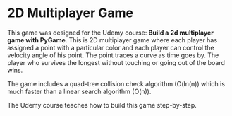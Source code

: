 # 2D Multiplayer Game

This game was designed for the Udemy course: **Build a 2d multiplayer game with
PyGame**. This is 2D multiplayer game where each player has assigned a point
with a particular color and each player can control the velocity angle of his
point. The point traces a curve as time goes by. The player who survives the
longest without touching or going out of the board wins.

The game includes a quad-tree collision check algorithm (O(ln(n)) which is much
faster than a linear search algorithm (O(n)).

The Udemy course teaches how to build this game step-by-step.

